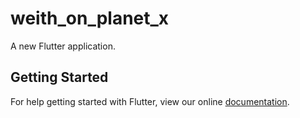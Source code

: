 # weith_on_planet_x

A new Flutter application.

## Getting Started

For help getting started with Flutter, view our online
[documentation](https://flutter.io/).
